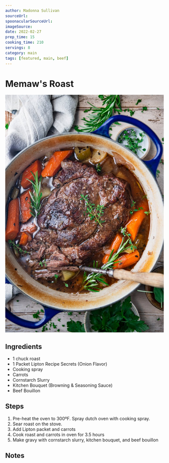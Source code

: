 ```yaml
---
author: Madonna Sullivan
sourceUrl: 
spoonacularSourceUrl: 
imageSource:
date: 2022-02-27
prep_time: 15
cooking_time: 210
servings: 8
category: main
tags: [featured, main, beef]
---
```

# Memaw's Roast

![Image of Memaw's Roast](../img/memaws-roast.jpeg)

## Ingredients
- 1 chuck roast
- 1 Packet Lipton Recipe Secrets (Onion Flavor)
- Cooking spray
- Carrots
- Cornstarch Slurry
- Kitchen Bouquet (Browning & Seasoning Sauce)
- Beef Bouillon

## Steps
1. Pre-heat the oven to 300ºF.  Spray dutch oven with cooking spray.
2. Sear roast on the stove.
3. Add Lipton packet and carrots
4. Cook roast and carrots in oven for 3.5 hours
5. Make gravy with cornstarch slurry, kitchen bouquet, and beef bouillon

## Notes
